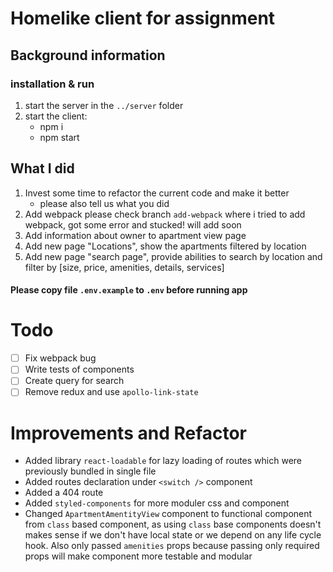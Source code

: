 # Homelike client for assignment

## Background information

### installation & run

1. start the server in the `../server` folder
1. start the client:
   - npm i
   - npm start

## What I did

1. Invest some time to refactor the current code and make it better
   - please also tell us what you did
1. Add webpack
   please check branch `add-webpack` where i tried to add webpack, got some error and stucked! will add soon
1. Add information about owner to apartment view page
1. Add new page "Locations", show the apartments filtered by location
1. Add new page "search page", provide abilities to search by location and filter by [size, price, amenities, details, services]

#### Please copy file `.env.example` to `.env` before running app
# Todo
   - [ ] Fix webpack bug
   - [ ] Write tests of components
   - [ ] Create query for search
   - [ ] Remove redux and use `apollo-link-state`
# Improvements and Refactor

- Added library `react-loadable` for lazy loading of routes which were previously bundled in single file
- Added routes declaration under `<switch />` component
- Added a 404 route
- Added `styled-components` for more moduler css and component
- Changed `ApartmentAmentityView` component to functional component from `class` based component, as using `class` base components doesn't makes sense if we don't have local state or we depend on any life cycle hook. Also only passed `amenities` props because passing only required props will make component more testable and modular
